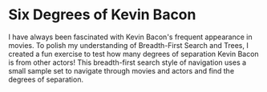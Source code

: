 # Six Degrees of Kevin Bacon

I have always been fascinated with Kevin Bacon's frequent appearance in movies. To polish my understanding of Breadth-First Search and Trees, I  created a fun exercise to test how many degrees of separation Kevin Bacon is from other actors! This breadth-first search style of navigation uses a small sample set to navigate through movies and actors and find the degrees of separation.
